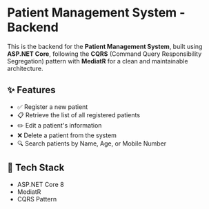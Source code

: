 # Patient Management System - Backend

This is the backend for the **Patient Management System**, built using **ASP.NET Core**, following the **CQRS** (Command Query Responsibility Segregation) pattern with **MediatR** for a clean and maintainable architecture.

## ✨ Features

- ✅ Register a new patient
- 📋 Retrieve the list of all registered patients
- ✏️ Edit a patient's information
- ❌ Delete a patient from the system
- 🔍 Search patients by Name, Age, or Mobile Number

## 🧱 Tech Stack

- ASP.NET Core 8
- MediatR
- CQRS Pattern


